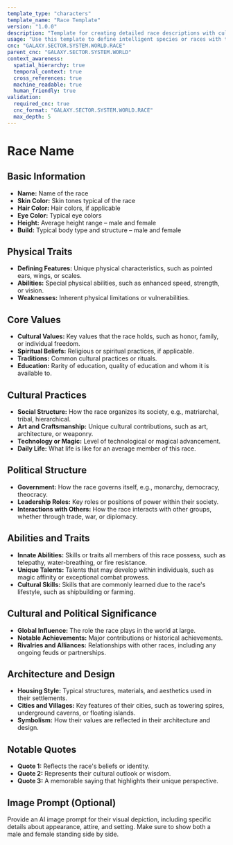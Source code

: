 ```yaml
---
template_type: "characters"
template_name: "Race Template"
version: "1.0.0"
description: "Template for creating detailed race descriptions with cultural and biological characteristics"
usage: "Use this template to define intelligent species or races with their unique traits and societies"
cnc: "GALAXY.SECTOR.SYSTEM.WORLD.RACE"
parent_cnc: "GALAXY.SECTOR.SYSTEM.WORLD"
context_awareness:
  spatial_hierarchy: true
  temporal_context: true
  cross_references: true
  machine_readable: true
  human_friendly: true
validation:
  required_cnc: true
  cnc_format: "GALAXY.SECTOR.SYSTEM.WORLD.RACE"
  max_depth: 5
---
```


# Race Name

## Basic Information
- **Name:** Name of the race
- **Skin Color:** Skin tones typical of the race
- **Hair Color:** Hair colors, if applicable
- **Eye Color:** Typical eye colors
- **Height:** Average height range – male and female
- **Build:** Typical body type and structure – male and female

## Physical Traits
- **Defining Features:** Unique physical characteristics, such as pointed ears, wings, or scales.
- **Abilities:** Special physical abilities, such as enhanced speed, strength, or vision.
- **Weaknesses:** Inherent physical limitations or vulnerabilities.

## Core Values
- **Cultural Values:** Key values that the race holds, such as honor, family, or individual freedom.
- **Spiritual Beliefs:** Religious or spiritual practices, if applicable.
- **Traditions:** Common cultural practices or rituals.
- **Education:** Rarity of education, quality of education and whom it is available to.

## Cultural Practices
- **Social Structure:** How the race organizes its society, e.g., matriarchal, tribal, hierarchical.
- **Art and Craftsmanship:** Unique cultural contributions, such as art, architecture, or weaponry.
- **Technology or Magic:** Level of technological or magical advancement.
- **Daily Life:** What life is like for an average member of this race.

## Political Structure
- **Government:** How the race governs itself, e.g., monarchy, democracy, theocracy.
- **Leadership Roles:** Key roles or positions of power within their society.
- **Interactions with Others:** How the race interacts with other groups, whether through trade, war, or diplomacy.

## Abilities and Traits
- **Innate Abilities:** Skills or traits all members of this race possess, such as telepathy, water-breathing, or fire resistance.
- **Unique Talents:** Talents that may develop within individuals, such as magic affinity or exceptional combat prowess.
- **Cultural Skills:** Skills that are commonly learned due to the race's lifestyle, such as shipbuilding or farming.

## Cultural and Political Significance
- **Global Influence:** The role the race plays in the world at large.
- **Notable Achievements:** Major contributions or historical achievements.
- **Rivalries and Alliances:** Relationships with other races, including any ongoing feuds or partnerships.

## Architecture and Design
- **Housing Style:** Typical structures, materials, and aesthetics used in their settlements.
- **Cities and Villages:** Key features of their cities, such as towering spires, underground caverns, or floating islands.
- **Symbolism:** How their values are reflected in their architecture and design.

## Notable Quotes
- **Quote 1:** Reflects the race's beliefs or identity.
- **Quote 2:** Represents their cultural outlook or wisdom.
- **Quote 3:** A memorable saying that highlights their unique perspective.

## Image Prompt (Optional)
Provide an AI image prompt for their visual depiction, including specific details about appearance, attire, and setting. Make sure to show both a male and female standing side by side.
